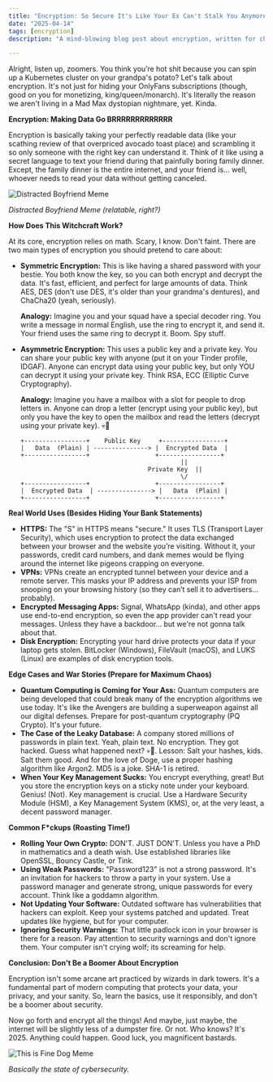 ```yaml
---
title: "Encryption: So Secure It's Like Your Ex Can't Stalk You Anymore (Maybe)"
date: "2025-04-14"
tags: [encryption]
description: "A mind-blowing blog post about encryption, written for chaotic Gen Z engineers."

---
```


Alright, listen up, zoomers. You think you’re hot shit because you can spin up a Kubernetes cluster on your grandpa's potato? Let's talk about encryption. It's not just for hiding your OnlyFans subscriptions (though, good on you for monetizing, king/queen/monarch). It's literally the reason we aren't living in a Mad Max dystopian nightmare, yet. Kinda.

**Encryption: Making Data Go BRRRRRRRRRRRRR**

Encryption is basically taking your perfectly readable data (like your scathing review of that overpriced avocado toast place) and scrambling it so only someone with the right key can understand it. Think of it like using a secret language to text your friend during that painfully boring family dinner. Except, the family dinner is the entire internet, and your friend is… well, whoever needs to read your data without getting canceled.

![Distracted Boyfriend Meme](https://i.imgflip.com/1ur9b0.jpg)

*Distracted Boyfriend Meme (relatable, right?)*

**How Does This Witchcraft Work?**

At its core, encryption relies on math. Scary, I know. Don't faint. There are two main types of encryption you should pretend to care about:

*   **Symmetric Encryption:** This is like having a shared password with your bestie. You both know the key, so you can both encrypt and decrypt the data. It's fast, efficient, and perfect for large amounts of data. Think AES, DES (don't use DES, it's older than your grandma's dentures), and ChaCha20 (yeah, seriously).

    **Analogy:** Imagine you and your squad have a special decoder ring. You write a message in normal English, use the ring to encrypt it, and send it. Your friend uses the same ring to decrypt it. Boom. Spy stuff.

*   **Asymmetric Encryption:** This uses a public key and a private key. You can share your public key with anyone (put it on your Tinder profile, IDGAF). Anyone can encrypt data using your public key, but only YOU can decrypt it using your private key. Think RSA, ECC (Elliptic Curve Cryptography).

    **Analogy:** Imagine you have a mailbox with a slot for people to drop letters in. Anyone can drop a letter (encrypt using your public key), but only you have the key to open the mailbox and read the letters (decrypt using your private key). 💀🙏

    ```ascii
    +-----------------+    Public Key     +-----------------+
    |   Data  (Plain) | ---------------> |  Encrypted Data  |
    +-----------------+                  +-----------------+
                                                ||
                                       Private Key  ||
                                                \/
    +-----------------+                  +-----------------+
    |  Encrypted Data  | ---------------> |   Data  (Plain) |
    +-----------------+                  +-----------------+

    ```

**Real World Uses (Besides Hiding Your Bank Statements)**

*   **HTTPS:** The "S" in HTTPS means "secure." It uses TLS (Transport Layer Security), which uses encryption to protect the data exchanged between your browser and the website you’re visiting. Without it, your passwords, credit card numbers, and dank memes would be flying around the internet like pigeons crapping on everyone.
*   **VPNs:** VPNs create an encrypted tunnel between your device and a remote server. This masks your IP address and prevents your ISP from snooping on your browsing history (so they can’t sell it to advertisers… probably).
*   **Encrypted Messaging Apps:** Signal, WhatsApp (kinda), and other apps use end-to-end encryption, so even the app provider can't read your messages. Unless they have a backdoor... but we're not gonna talk about that.
*   **Disk Encryption:** Encrypting your hard drive protects your data if your laptop gets stolen. BitLocker (Windows), FileVault (macOS), and LUKS (Linux) are examples of disk encryption tools.

**Edge Cases and War Stories (Prepare for Maximum Chaos)**

*   **Quantum Computing is Coming for Your Ass:** Quantum computers are being developed that could break many of the encryption algorithms we use today. It's like the Avengers are building a superweapon against all our digital defenses. Prepare for post-quantum cryptography (PQ Crypto). It's your future.
*   **The Case of the Leaky Database:** A company stored millions of passwords in plain text. Yeah, plain text. No encryption. They got hacked. Guess what happened next? 💀🙏. Lesson: Salt your hashes, kids. Salt them good. And for the love of Doge, use a proper hashing algorithm like Argon2. MD5 is a joke. SHA-1 is retired.
*   **When Your Key Management Sucks:** You encrypt everything, great! But you store the encryption keys on a sticky note under your keyboard. Genius! (Not). Key management is crucial. Use a Hardware Security Module (HSM), a Key Management System (KMS), or, at the very least, a decent password manager.

**Common F\*ckups (Roasting Time!)**

*   **Rolling Your Own Crypto:** DON'T. JUST DON'T. Unless you have a PhD in mathematics and a death wish. Use established libraries like OpenSSL, Bouncy Castle, or Tink.
*   **Using Weak Passwords:** "Password123" is not a strong password. It's an invitation for hackers to throw a party in your system. Use a password manager and generate strong, unique passwords for every account. Think like a goddamn algorithm.
*   **Not Updating Your Software:** Outdated software has vulnerabilities that hackers can exploit. Keep your systems patched and updated. Treat updates like hygiene, but for your computer.
*   **Ignoring Security Warnings:** That little padlock icon in your browser is there for a reason. Pay attention to security warnings and don't ignore them. Your computer isn't crying wolf; its screaming for help.

**Conclusion: Don't Be a Boomer About Encryption**

Encryption isn't some arcane art practiced by wizards in dark towers. It's a fundamental part of modern computing that protects your data, your privacy, and your sanity. So, learn the basics, use it responsibly, and don't be a boomer about security.

Now go forth and encrypt all the things! And maybe, just maybe, the internet will be slightly less of a dumpster fire.
Or not. Who knows? It's 2025. Anything could happen. Good luck, you magnificent bastards.

![This is Fine Dog Meme](https://i.kym-cdn.com/entries/icons/original/000/018/654/maxresdefault.jpg)

*Basically the state of cybersecurity.*
